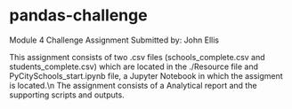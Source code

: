 # pandas-challenge
Module 4 Challenge Assignment
Submitted by: John Ellis

This assignment consists of two .csv files (schools_complete.csv and students_complete.csv) which are located in the ./Resource file and PyCitySchools_start.ipynb file, a Jupyter Notebook in which the assigment is located.\n
The assignment consists of a Analytical report and the supporting scripts and outputs. 